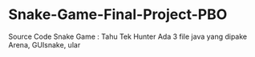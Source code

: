 # Snake-Game-Final-Project-PBO
Source Code Snake Game : Tahu Tek Hunter
Ada 3 file java yang dipake Arena, GUIsnake, ular
